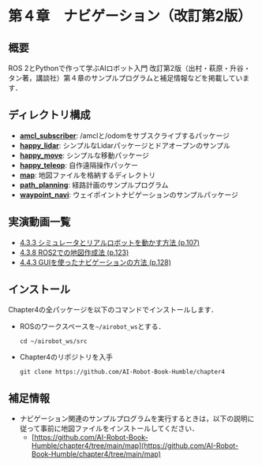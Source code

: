 # 第４章　ナビゲーション（改訂第2版）
## 概要
ROS 2とPythonで作って学ぶAIロボット入門 改訂第2版（出村・萩原・升谷・タン著，講談社）第４章のサンプルプログラムと補足情報などを掲載しています．

## ディレクトリ構成
- **[amcl_subscriber](amcl_subscriber)**: /amclと/odomをサブスクライブするパッケージ
- **[happy_lidar](happy_lidar)**: シンプルなLidarパッケージとドアオープンのサンプル
- **[happy_move](happy_move)**: シンプルな移動パッケージ
- **[happy_teleop](happy_teleop)**: 自作遠隔操作パッケー
- **[map](map)**: 地図ファイルを格納するディレクトリ
- **[path_planning](path_planning)**: 経路計画のサンプルプログラム
- **[waypoint_navi](waypoint_navi)**: ウェイポイントナビゲーションのサンプルパッケージ

## 実演動画一覧  
- [4.3.3 シミュレータとリアルロボットを動かす方法 (p.107)](https://youtu.be/S1x2B_M9cL4)  
- [4.3.8 ROS2での地図作成法 (p.123)](https://youtu.be/CZq_mUtbVig)  
- [4.4.3 GUIを使ったナビゲーションの方法 (p.128)](https://youtu.be/nspkA-LBdHU)  

## インストール
Chapter4の全パッケージを以下のコマンドでインストールします．
- ROSのワークスペースを`~/airobot_ws`とする．
  ```
  cd ~/airobot_ws/src
  ```

- Chapter4のリポジトリを入手
  ```
  git clone https://github.com/AI-Robot-Book-Humble/chapter4
  ```

## 補足情報
- ナビゲーション関連のサンプルプログラムを実行するときは，以下の説明に従って事前に地図ファイルをインストールしてください．  
  - [https://github.com/AI-Robot-Book-Humble/chapter4/tree/main/map](https://github.com/AI-Robot-Book-Humble/chapter4/tree/main/map) 

